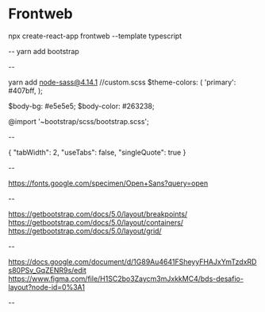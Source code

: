 # Frontweb

npx create-react-app frontweb --template typescript

--
yarn add bootstrap

--

yarn add node-sass@4.14.1
//custom.scss
$theme-colors: (
    'primary': #407bff,
);

$body-bg: #e5e5e5;
$body-color: #263238;

@import '~bootstrap/scss/bootstrap.scss';

--

{
    "tabWidth": 2,
    "useTabs": false,
    "singleQuote": true
}

--

https://fonts.google.com/specimen/Open+Sans?query=open

--

https://getbootstrap.com/docs/5.0/layout/breakpoints/
https://getbootstrap.com/docs/5.0/layout/containers/
https://getbootstrap.com/docs/5.0/layout/grid/

--

https://docs.google.com/document/d/1G89Au4641FSheyyFHAJxYmTzdxRDs80PSv_GqZENR9s/edit
https://www.figma.com/file/H1SC2bo3Zaycm3mJxkkMC4/bds-desafio-layout?node-id=0%3A1

--






